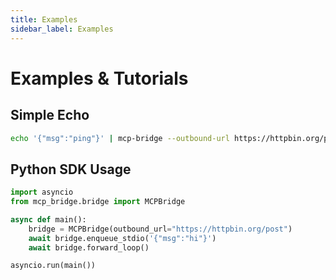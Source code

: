 ```yaml
---
title: Examples
sidebar_label: Examples
---
```


# Examples & Tutorials

## Simple Echo
```bash
echo '{"msg":"ping"}' | mcp-bridge --outbound-url https://httpbin.org/post
```

## Python SDK Usage
```python
import asyncio
from mcp_bridge.bridge import MCPBridge

async def main():
    bridge = MCPBridge(outbound_url="https://httpbin.org/post")
    await bridge.enqueue_stdio('{"msg":"hi"}')
    await bridge.forward_loop()

asyncio.run(main())

```